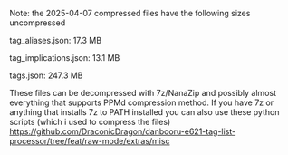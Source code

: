 Note: the 2025-04-07 compressed files have the following sizes uncompressed

tag_aliases.json: 17.3 MB

tag_implications.json: 13.1 MB

tags.json: 247.3 MB

These files can be decompressed with 7z/NanaZip and possibly almost everything that supports PPMd compression method.
If you have 7z or anything that installs 7z to PATH installed you can also use these python scripts (which i used to compress the files) https://github.com/DraconicDragon/danbooru-e621-tag-list-processor/tree/feat/raw-mode/extras/misc
